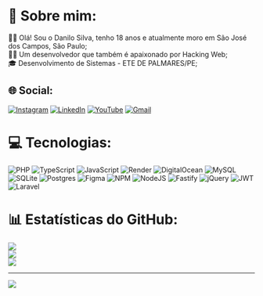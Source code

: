 # 💫 Sobre mim:
🙋‍♂️ Olá! Sou o Danilo Silva, tenho 18 anos e atualmente moro em São José dos Campos, São Paulo;<br>👨‍💻 Um desenvolvedor que também é apaixonado por Hacking Web;<br>🎓 Desenvolvimento de Sistemas - ETE DE PALMARES/PE;

## 🌐 Social:
[![Instagram](https://img.shields.io/badge/Instagram-%23E4405F.svg?logo=Instagram&logoColor=white)](https://instagram.com/iamdanilosilva_) [![LinkedIn](https://img.shields.io/badge/LinkedIn-%230077B5.svg?logo=linkedin&logoColor=white)](https://linkedin.com/in/danilosilva-dev) [![YouTube](https://img.shields.io/badge/YouTube-%23FF0000.svg?logo=YouTube&logoColor=white)](https://youtube.com/@danilomodz) 
[![Gmail](https://img.shields.io/badge/Gmail-%23333.svg?logo=Gmail&logoColor=white)](mailto:danilosilvaa.dev@gmail.com)

# 💻 Tecnologias:
![PHP](https://img.shields.io/badge/php-%23777BB4.svg?style=for-the-badge&logo=php&logoColor=white) ![TypeScript](https://img.shields.io/badge/typescript-%23007acc.svg?style=for-the-badge&logo=typescript&logoColor=white) ![JavaScript](https://img.shields.io/badge/javascript-%23323330.svg?style=for-the-badge&logo=javascript&logoColor=%23F7DF1E) ![Render](https://img.shields.io/badge/Render-%46E3B7.svg?style=for-the-badge&logo=render&logoColor=white) ![DigitalOcean](https://img.shields.io/badge/DigitalOcean-%230167ff.svg?style=for-the-badge&logo=digitalOcean&logoColor=white) ![MySQL](https://img.shields.io/badge/mysql-%2300000f.svg?style=for-the-badge&logo=mysql&logoColor=white) ![SQLite](https://img.shields.io/badge/sqlite-%2307405e.svg?style=for-the-badge&logo=sqlite&logoColor=white) ![Postgres](https://img.shields.io/badge/postgres-%23316192.svg?style=for-the-badge&logo=postgresql&logoColor=white) ![Figma](https://img.shields.io/badge/figma-%23F24E1E.svg?style=for-the-badge&logo=figma&logoColor=white) ![NPM](https://img.shields.io/badge/NPM-%23CB3837.svg?style=for-the-badge&logo=npm&logoColor=white) ![NodeJS](https://img.shields.io/badge/node.js-6DA55F?style=for-the-badge&logo=node.js&logoColor=white) ![Fastify](https://img.shields.io/badge/fastify-%23000000.svg?style=for-the-badge&logo=fastify&logoColor=white) ![jQuery](https://img.shields.io/badge/jquery-%230769AD.svg?style=for-the-badge&logo=jquery&logoColor=white) ![JWT](https://img.shields.io/badge/JWT-black?style=for-the-badge&logo=JSON%20web%20tokens) ![Laravel](https://img.shields.io/badge/laravel-%23FF2D20.svg?style=for-the-badge&logo=laravel&logoColor=white)
# 📊 Estatísticas do GitHub:
![](https://github-readme-stats.vercel.app/api?username=danilo-silvaa&theme=tokyonight&hide_border=false&include_all_commits=false&count_private=false)<br/>
![](https://github-readme-streak-stats.herokuapp.com/?user=danilo-silvaa&theme=tokyonight&hide_border=false)<br/>
![](https://github-readme-stats.vercel.app/api/top-langs/?username=danilo-silvaa&theme=tokyonight&hide_border=false&include_all_commits=false&count_private=false&layout=compact)

---
[![](https://visitcount.itsvg.in/api?id=danilo-silvaa&icon=0&color=0)](https://visitcount.itsvg.in)

<!-- Proudly created with GPRM ( https://gprm.itsvg.in ) -->
